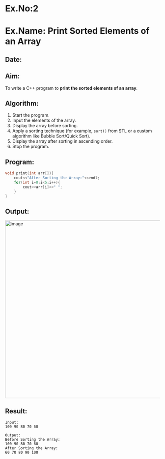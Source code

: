 # Ex.No:2  
# Ex.Name: Print Sorted Elements of an Array  

## Date:  

## Aim:  
To write a C++ program to **print the sorted elements of an array**.  

## Algorithm:  
1. Start the program.  
2. Input the elements of the array.  
3. Display the array before sorting.  
4. Apply a sorting technique (for example, `sort()` from STL or a custom algorithm like Bubble Sort/Quick Sort).  
5. Display the array after sorting in ascending order.  
6. Stop the program.  

## Program:
```cpp
void print(int arr[]){
    cout<<"After Sorting the Array:"<<endl;
    for(int i=0;i<5;i++){
        cout<<arr[i]<<" ";
    }
}
```

## Output:
<img width="861" height="579" alt="image" src="https://github.com/user-attachments/assets/201129f2-dd13-4f88-8099-adb571337391" />

## Result:
```
Input:
100 90 80 70 60

Output:
Before Sorting the Array:
100 90 80 70 60
After Sorting the Array:
60 70 80 90 100
```
